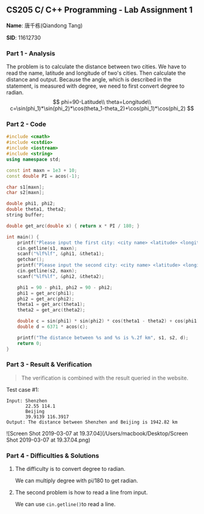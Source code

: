 ## CS205 C/ C++ Programming - Lab Assignment 1

**Name**: 唐千栋(Qiandong Tang)

**SID**: 11612730

### Part 1 - Analysis

The problem is to calculate the distance between two cities.  We have to read the name, latitude and longitude of two's cities. Then calculate the distance and output. Because the angle, which is described in the statement, is measured with degree, we need to first convert degree to radian. 
$$
phi=90-Latitude\\
theta=Longitude\\
c=\sin(phi_1)*\sin(phi_2)*\cos(theta_1-theta_2)+\cos(phi_1)*\cos(phi_2)
$$


### Part 2 - Code

```c++
#include <cmath>
#include <cstdio>
#include <iostream>
#include <string>
using namespace std;

const int maxn = 1e3 + 10;
const double PI = acos(-1);

char s1[maxn];
char s2[maxn];

double phi1, phi2;
double theta1, theta2;
string buffer;

double get_arc(double x) { return x * PI / 180; }

int main() {
    printf("Please input the first city: <city name> <latitude> <longitude>\n");
    cin.getline(s1, maxn);
    scanf("%lf%lf", &phi1, &theta1);
    getchar();
    printf("Please input the second city: <city name> <latitude> <longitude>\n");
    cin.getline(s2, maxn);
    scanf("%lf%lf", &phi2, &theta2);

    phi1 = 90 - phi1, phi2 = 90 - phi2;
    phi1 = get_arc(phi1);
    phi2 = get_arc(phi2);
    theta1 = get_arc(theta1);
    theta2 = get_arc(theta2);

    double c = sin(phi1) * sin(phi2) * cos(theta1 - theta2) + cos(phi1) * cos(phi2);
    double d = 6371 * acos(c);

    printf("The distance between %s and %s is %.2f km", s1, s2, d);
    return 0;
}

```

### Part 3 - Result & Verification

> The verification is combined with the result queried in the website.

Test case #1:

```
Input: Shenzhen
	   22.55 114.1
	   Beijing
	   39.9139 116.3917
Output: The distance between Shenzhen and Beijing is 1942.82 km
```


![Screen Shot 2019-03-07 at 19.37.04](/Users/macbook/Desktop/Screen Shot 2019-03-07 at 19.37.04.png)

### Part 4 - Difficulties & Solutions

1. The difficulty is to convert degree to radian. 

   We can multiply degree with pi/180 to get radian.

2. The second problem is how to read a line from input.

   We can use `cin.getline()`to read a line. 

